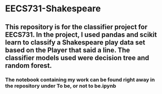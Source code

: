 # EECS731-Shakespeare
## This repository is for the classifier project for EECS731. In the project, I used pandas and scikit learn to classify a Shakespeare play data set based on the Player that said a line. The classifier models used were decision tree and random forest.
### The notebook containing my work can be found right away in the repository under To be, or not to be.ipynb
